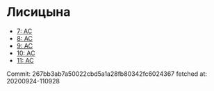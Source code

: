 # Лисицына
- [7: AC](7.md)
- [8: AC](8.md)
- [9: AC](9.md)
- [10: AC](10.md)
- [11: AC](11.md)

Commit: 267bb3ab7a50022cbd5a1a28fb80342fc6024367
 fetched at: 20200924-110928
